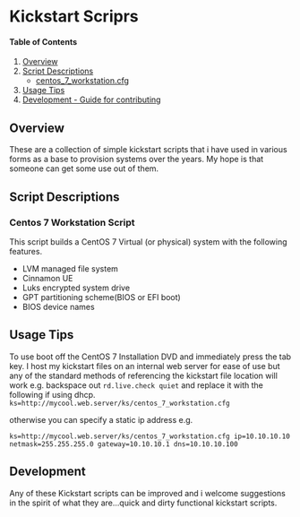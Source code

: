 # Kickstart Scriprs

#### Table of Contents

1. [Overview](#overview)
2. [Script Descriptions](#script-descriptions)
    * [centos_7_workstation.cfg](#centos-7-workstation-script)
3. [Usage Tips](#usage-tips)
4. [Development - Guide for contributing](#development)

## Overview

These are a collection of simple kickstart scripts that i have used in various forms as a base to provision systems over the years.
My hope is that someone can get some use out of them.

## Script Descriptions

### Centos 7 Workstation Script
This script builds a CentOS 7 Virtual (or physical) system with the following features.
  * LVM managed file system
  * Cinnamon UE
  * Luks encrypted system drive
  * GPT partitioning  scheme(BIOS or EFI boot)
  * BIOS device names

## Usage Tips
To use boot off the CentOS 7 Installation DVD and immediately press the tab key.
I host my kickstart files on an internal web server for ease of use but any of the standard methods of
referencing the kickstart file location will work e.g. backspace out ```rd.live.check quiet``` and replace it with
the following if using dhcp.
```ks=http://mycool.web.server/ks/centos_7_workstation.cfg```

otherwise you can specify a static ip address e.g.

```ks=http://mycool.web.server/ks/centos_7_workstation.cfg ip=10.10.10.10 netmask=255.255.255.0 gateway=10.10.10.1 dns=10.10.10.100```

    
## Development
Any of these Kickstart scripts can be improved and i welcome suggestions in 
the spirit of what they are...quick and dirty functional kickstart scripts.
